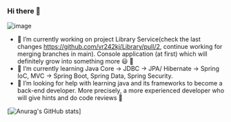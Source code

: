 ### Hi there 👋
![image](https://www.codewars.com/users/Vitaliy%20Replyuk/badges/micro)
- 🔭 I’m currently working on project Library Service(check the last changes https://github.com/vr242kj/Library/pull/2, continue working for merging branches in main). Console application (at first) which will definitely grow into something more :smiley: :rocket:
- 🌱 I’m currently learning Java Core -> JDBC -> JPA/ Hibernate -> Spring IoC, MVC -> Spring Boot, Spring Data, Spring Security.
- 🤔 I’m looking for help with learning java and its frameworks to become a back-end developer. More precisely, a more experienced developer who will give hints and do code reviews :pray:

[![Anurag's GitHub stats](https://github-readme-stats.vercel.app/api?username=vr242kj&show_icons=true&theme=gruvbox)]
